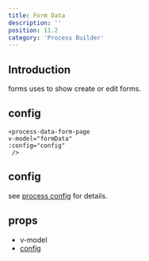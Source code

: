```yaml
---
title: Form Data
description: ''
position: 11.2
category: 'Process Builder'
---
```


## Introduction
forms uses to show create or edit forms. 

## config
```vue
<process-data-form-page
v-model="formData"
:config="config"
 />
```

## config
see [process config](/builder/process) for details.

## props
- v-model 
- [config](/builder/process)